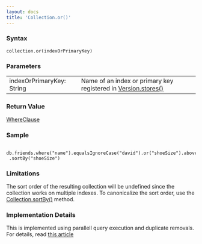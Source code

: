 ```yaml
---
layout: docs
title: 'Collection.or()'
---
```

### Syntax

    collection.or(indexOrPrimaryKey)

### Parameters
<table>
<tr><td>indexOrPrimaryKey: String</td><td>Name of an index or primary key registered in <a href="Version.stores()">Version.stores()</a></td></tr>
</table>

### Return Value

[WhereClause](WhereClause)

### Sample

     db.friends.where("name").equalsIgnoreCase("david").or("shoeSize").above(40)
     .sortBy("shoeSize")

### Limitations

The sort order of the resulting collection will be undefined since the collection works on multiple indexes. To canonicalize the sort order, use the [Collection.sortBy()](Collection.sortBy()) method.

### Implementation Details

This is implemented using parallell query execution and duplicate removals. For details, read [this article](http://www.codeproject.com/Articles/744986/How-to-do-some-magic-with-indexedDB)
